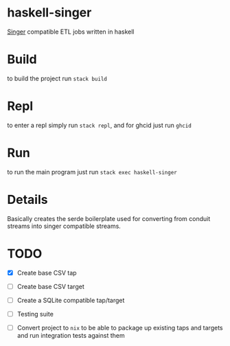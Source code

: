 # haskell-singer

[Singer](https://github.com/singer-io/) compatible ETL jobs written in haskell

# Build

to build the project run `stack build`

# Repl

to enter a repl simply run `stack repl`, and for ghcid just run `ghcid`

# Run

to run the main program just run `stack exec haskell-singer`

# Details

Basically creates the serde boilerplate used for converting from conduit streams into singer compatible streams.

# TODO

- [x] Create base CSV tap
- [ ] Create base CSV target
- [ ] Create a SQLite compatible tap/target
- [ ] Testing suite
- [ ] Convert project to `nix` to be able to package up existing taps and targets and run integration tests against them


